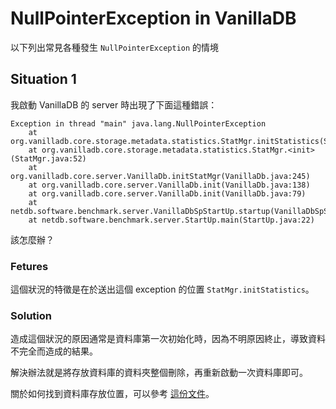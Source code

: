 # NullPointerException in VanillaDB

以下列出常見各種發生 `NullPointerException` 的情境

## Situation 1

我啟動 VanillaDB 的 server 時出現了下面這種錯誤：

```
Exception in thread "main" java.lang.NullPointerException
	at org.vanilladb.core.storage.metadata.statistics.StatMgr.initStatistics(StatMgr.java:109)
	at org.vanilladb.core.storage.metadata.statistics.StatMgr.<init>(StatMgr.java:52)
	at org.vanilladb.core.server.VanillaDb.initStatMgr(VanillaDb.java:245)
	at org.vanilladb.core.server.VanillaDb.init(VanillaDb.java:138)
	at org.vanilladb.core.server.VanillaDb.init(VanillaDb.java:79)
	at netdb.software.benchmark.server.VanillaDbSpStartUp.startup(VanillaDbSpStartUp.java:17)
	at netdb.software.benchmark.server.StartUp.main(StartUp.java:22)
```

該怎麼辦？


### Fetures

這個狀況的特徵是在於送出這個 exception 的位置 `StatMgr.initStatistics`。


### Solution

造成這個狀況的原因通常是資料庫第一次初始化時，因為不明原因終止，導致資料不完全而造成的結果。

解決辦法就是將存放資料庫的資料夾整個刪除，再重新啟動一次資料庫即可。

關於如何找到資料庫存放位置，可以參考 [這份文件][1]。

[1]: The_Location_of_Database_Files.md
